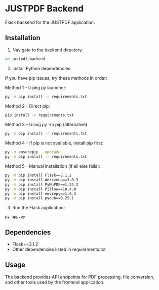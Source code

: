 # JUSTPDF Backend

Flask backend for the JUSTPDF application.

## Installation

1. Navigate to the backend directory:

```bash
cd justpdf-backend
```

2. Install Python dependencies:

If you have pip issues, try these methods in order:

Method 1 - Using py launcher:

```bash
py -m pip install -r requirements.txt
```

Method 2 - Direct pip:

```bash
pip install -r requirements.txt
```

Method 3 - Using py -m pip (alternative):

```bash
py -m pip install -r requirements.txt
```

Method 4 - If pip is not available, install pip first:

```bash
py -m ensurepip --upgrade
py -m pip install -r requirements.txt
```

Method 5 - Manual installation (if all else fails):

```bash
py -m pip install Flask==3.1.2
py -m pip install Werkzeug==3.0.3
py -m pip install PyMuPDF==1.24.3
py -m pip install Pillow==10.4.0
py -m pip install moviepy==1.0.3
py -m pip install pydub==0.25.1
```

3. Run the Flask application:

```bash
py app.py
```

## Dependencies

- Flask==3.1.2
- Other dependencies listed in requirements.txt

## Usage

The backend provides API endpoints for PDF processing, file conversion, and other tools used by the frontend application.
